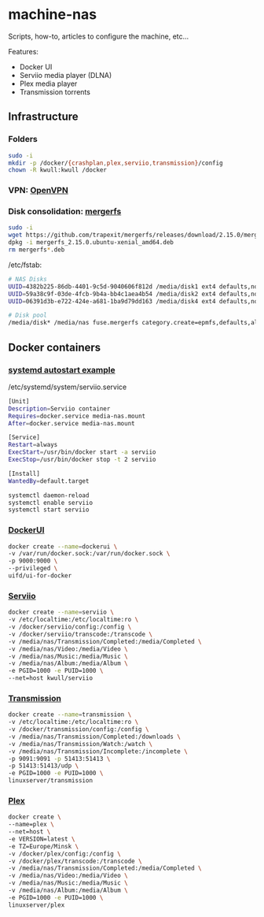 # machine-nas
Scripts, how-to, articles to configure the machine, etc...

Features:
- Docker UI
- Serviio media player (DLNA)
- Plex media player
- Transmission torrents

## Infrastructure
### Folders
```sh
sudo -i
mkdir -p /docker/{crashplan,plex,serviio,transmission}/config
chown -R kwull:kwull /docker
```
### VPN: [OpenVPN](https://www.digitalocean.com/community/tutorials/how-to-set-up-an-openvpn-server-on-ubuntu-16-04) 
### Disk consolidation: [mergerfs](https://github.com/trapexit/mergerfs) 
```sh
sudo -i
wget https://github.com/trapexit/mergerfs/releases/download/2.15.0/mergerfs_2.15.0.ubuntu-xenial_amd64.deb
dpkg -i mergerfs_2.15.0.ubuntu-xenial_amd64.deb
rm mergerfs*.deb
```

/etc/fstab:
```sh
# NAS Disks
UUID=4382b225-86db-4401-9c5d-9040606f812d /media/disk1 ext4 defaults,noatime,nofail 0 2
UUID=59a38c9f-03de-4fcb-9b4a-bb4c1aea4b54 /media/disk2 ext4 defaults,noatime,nofail 0 2
UUID=06391d3b-e722-424e-a681-1ba9d79dd163 /media/disk4 ext4 defaults,noatime,nofail 0 2

# Disk pool
/media/disk* /media/nas fuse.mergerfs category.create=epmfs,defaults,allow_other,minfreespace=20G,fsname=mergerfsPool,func.getattr=newest,x-systemd.requires=media-disk1,x-systemd.requires=media-disk2,x-systemd.requires=media-disk4 0 00
```

## Docker containers

### [systemd autostart example](https://docs.docker.com/engine/admin/host_integration/)

/etc/systemd/system/serviio.service
```sh
[Unit]
Description=Serviio container
Requires=docker.service media-nas.mount
After=docker.service media-nas.mount

[Service]
Restart=always
ExecStart=/usr/bin/docker start -a serviio
ExecStop=/usr/bin/docker stop -t 2 serviio

[Install]
WantedBy=default.target
```

```sh
systemctl daemon-reload
systemctl enable serviio
systemctl start serviio
```

### [DockerUI](https://github.com/kevana/ui-for-docker)

```sh
docker create --name=dockerui \
-v /var/run/docker.sock:/var/run/docker.sock \
-p 9000:9000 \
--privileged \
uifd/ui-for-docker
```

### [Serviio](https://github.com/Kwull/docker-serviio)

```sh
docker create --name=serviio \
-v /etc/localtime:/etc/localtime:ro \
-v /docker/serviio/config:/config \
-v /docker/serviio/transcode:/transcode \
-v /media/nas/Transmission/Completed:/media/Completed \
-v /media/nas/Video:/media/Video \
-v /media/nas/Music:/media/Music \
-v /media/nas/Album:/media/Album \
-e PGID=1000 -e PUID=1000 \
--net=host kwull/serviio
```

### [Transmission](https://hub.docker.com/r/linuxserver/transmission/)

```sh
docker create --name=transmission \
-v /etc/localtime:/etc/localtime:ro \
-v /docker/transmission/config:/config \
-v /media/nas/Transmission/Completed:/downloads \
-v /media/nas/Transmission/Watch:/watch \
-v /media/nas/Transmission/Incomplete:/incomplete \
-p 9091:9091 -p 51413:51413 \
-p 51413:51413/udp \
-e PGID=1000 -e PUID=1000 \
linuxserver/transmission
```

### [Plex](https://hub.docker.com/r/linuxserver/plex/)

```sh
docker create \
--name=plex \
--net=host \
-e VERSION=latest \
-e TZ=Europe/Minsk \
-v /docker/plex/config:/config \
-v /docker/plex/transcode:/transcode \
-v /media/nas/Transmission/Completed:/media/Completed \
-v /media/nas/Video:/media/Video \
-v /media/nas/Music:/media/Music \
-v /media/nas/Album:/media/Album \
-e PGID=1000 -e PUID=1000 \
linuxserver/plex
```


